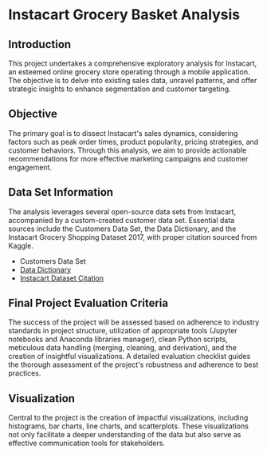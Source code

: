 # Instacart Grocery Basket Analysis

## Introduction

This project undertakes a comprehensive exploratory analysis for Instacart, an esteemed online grocery store operating through a mobile application. The objective is to delve into existing sales data, unravel patterns, and offer strategic insights to enhance segmentation and customer targeting.

## Objective

The primary goal is to dissect Instacart's sales dynamics, considering factors such as peak order times, product popularity, pricing strategies, and customer behaviors. Through this analysis, we aim to provide actionable recommendations for more effective marketing campaigns and customer engagement.

## Data Set Information

The analysis leverages several open-source data sets from Instacart, accompanied by a custom-created customer data set. Essential data sources include the Customers Data Set, the Data Dictionary, and the Instacart Grocery Shopping Dataset 2017, with proper citation sourced from Kaggle.

- Customers Data Set
- [Data Dictionary](https://gist.github.com/jeremystan/c3b39d947d9b88b3ccff3147dbcf6c6b)
- [Instacart Dataset Citation](www.instacart.com/datasets/grocery-shopping-2017)

## Final Project Evaluation Criteria

The success of the project will be assessed based on adherence to industry standards in project structure, utilization of appropriate tools (Jupyter notebooks and Anaconda libraries manager), clean Python scripts, meticulous data handling (merging, cleaning, and derivation), and the creation of insightful visualizations. A detailed evaluation checklist guides the thorough assessment of the project's robustness and adherence to best practices.

## Visualization

Central to the project is the creation of impactful visualizations, including histograms, bar charts, line charts, and scatterplots. These visualizations not only facilitate a deeper understanding of the data but also serve as effective communication tools for stakeholders.

